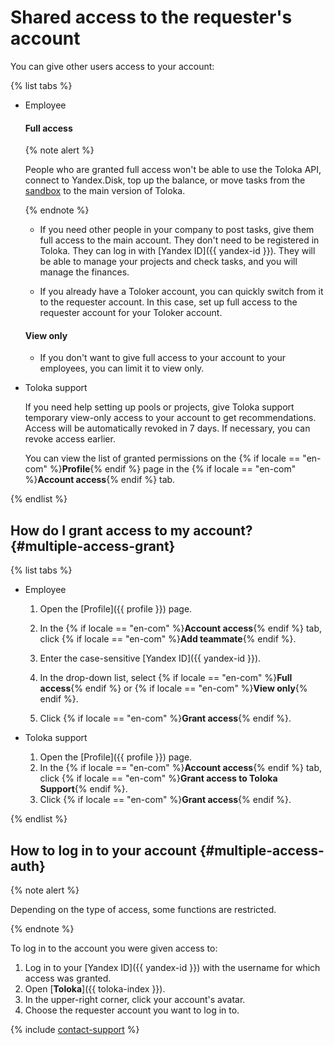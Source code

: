 # Shared access to the requester's account

You can give other users access to your account:

{% list tabs %}

- Employee

  #### Full access

  {% note alert %}

  People who are granted full access won't be able to use the Toloka API, connect to Yandex.Disk, top up the balance, or move tasks from the [sandbox](../../glossary.md#sandbox-ru) to the main version of Toloka.

  {% endnote %}


  - If you need other people in your company to post tasks, give them full access to the main account. They don't need to be registered in Toloka. They can log in with [Yandex ID]({{ yandex-id }}). They will be able to manage your projects and check tasks, and you will manage the finances.

  - If you already have a Toloker account, you can quickly switch from it to the requester account. In this case, set up full access to the requester account for your Toloker account.


  #### View only

  - If you don't want to give full access to your account to your employees, you can limit it to view only.

- Toloka support

  If you need help setting up pools or projects, give Toloka support temporary view-only access to your account to get recommendations. Access will be automatically revoked in 7 days. If necessary, you can revoke access earlier.

  You can view the list of granted permissions on the {% if locale == "en-com" %}**Profile**{% endif %} page in the {% if locale == "en-com" %}**Account access**{% endif %} tab.

{% endlist %}

## How do I grant access to my account? {#multiple-access-grant}

{% list tabs %}

- Employee

  1. Open the [Profile]({{ profile }}) page.

  1. In the {% if locale == "en-com" %}**Account access**{% endif %} tab, click {% if locale == "en-com" %}**Add teammate**{% endif %}.
  1. Enter the case-sensitive [Yandex ID]({{ yandex-id }}).

  1. In the drop-down list, select {% if locale == "en-com" %}**Full access**{% endif %} or {% if locale == "en-com" %}**View only**{% endif %}.

  1. Click {% if locale == "en-com" %}**Grant access**{% endif %}.

- Toloka support

  1. Open the [Profile]({{ profile }}) page.
  1. In the {% if locale == "en-com" %}**Account access**{% endif %} tab, click {% if locale == "en-com" %}**Grant access to Toloka Support**{% endif %}.
  1. Click {% if locale == "en-com" %}**Grant access**{% endif %}.

{% endlist %}

## How to log in to your account {#multiple-access-auth}

{% note alert %}

Depending on the type of access, some functions are restricted.

{% endnote %}


To log in to the account you were given access to:

1. Log in to your [Yandex ID]({{ yandex-id }}) with the username for which access was granted.
1. Open [**Toloka**]({{ toloka-index }}).
1. In the upper-right corner, click your account's avatar.
1. Choose the requester account you want to log in to.


{% include [contact-support](../_includes/contact-support-help.md) %}
